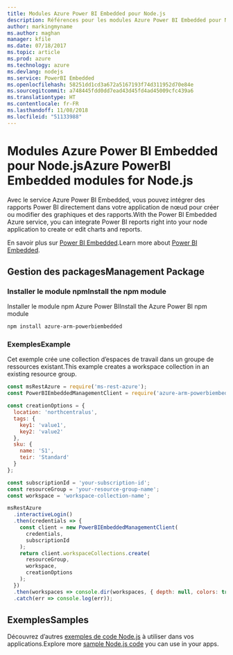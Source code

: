 ```yaml
---
title: Modules Azure Power BI Embedded pour Node.js
description: Références pour les modules Azure Power BI Embedded pour Node.js
author: markingmyname
ms.author: maghan
manager: kfile
ms.date: 07/18/2017
ms.topic: article
ms.prod: azure
ms.technology: azure
ms.devlang: nodejs
ms.service: PowerBI Embedded
ms.openlocfilehash: 58251dd1cd3a672a5167193f74d311952d70e84e
ms.sourcegitcommit: a748445fdd0dd7ead43d45fd4ad45009cfc439a6
ms.translationtype: HT
ms.contentlocale: fr-FR
ms.lasthandoff: 11/08/2018
ms.locfileid: "51133988"
---
```

# <a name="azure-powerbi-embedded-modules-for-nodejs"></a><span data-ttu-id="06683-103">Modules Azure Power BI Embedded pour Node.js</span><span class="sxs-lookup"><span data-stu-id="06683-103">Azure PowerBI Embedded modules for Node.js</span></span>

<span data-ttu-id="06683-104">Avec le service Azure Power BI Embedded, vous pouvez intégrer des rapports Power BI directement dans votre application de nœud pour créer ou modifier des graphiques et des rapports.</span><span class="sxs-lookup"><span data-stu-id="06683-104">With the Power BI Embedded Azure service, you can integrate Power BI reports right into your node application to create or edit charts and reports.</span></span>

<span data-ttu-id="06683-105">En savoir plus sur [Power BI Embedded](https://powerbi.microsoft.com/documentation/powerbi-developer-embedding/).</span><span class="sxs-lookup"><span data-stu-id="06683-105">Learn more about [Power BI Embedded](https://powerbi.microsoft.com/documentation/powerbi-developer-embedding/).</span></span>

## <a name="management-package"></a><span data-ttu-id="06683-106">Gestion des packages</span><span class="sxs-lookup"><span data-stu-id="06683-106">Management Package</span></span>

### <a name="install-the-npm-module"></a><span data-ttu-id="06683-107">Installer le module npm</span><span class="sxs-lookup"><span data-stu-id="06683-107">Install the npm module</span></span>

<span data-ttu-id="06683-108">Installer le module npm Azure Power BI</span><span class="sxs-lookup"><span data-stu-id="06683-108">Install the Azure Power BI npm module</span></span>

```bash
npm install azure-arm-powerbiembedded
```

### <a name="example"></a><span data-ttu-id="06683-109">Exemples</span><span class="sxs-lookup"><span data-stu-id="06683-109">Example</span></span>

<span data-ttu-id="06683-110">Cet exemple crée une collection d’espaces de travail dans un groupe de ressources existant.</span><span class="sxs-lookup"><span data-stu-id="06683-110">This example creates a workspace collection in an existing resource group.</span></span>

```javascript
const msRestAzure = require('ms-rest-azure');
const PowerBIEmbeddedManagementClient = require('azure-arm-powerbiembedded');

const creationOptions = {
  location: 'northcentralus',
  tags: {
    key1: 'value1',
    key2: 'value2'
  },
  sku: {
    name: 'S1',
    teir: 'Standard'
  }
};

const subscriptionId = 'your-subscription-id';
const resourceGroup = 'your-resource-group-name';
const workspace = 'workspace-collection-name';

msRestAzure
  .interactiveLogin()
  .then(credentials => {
    const client = new PowerBIEmbeddedManagementClient(
      credentials,
      subscriptionId
    );
    return client.workspaceCollections.create(
      resourceGroup,
      workspace,
      creationOptions
    );
  })
  .then(workspaces => console.dir(workspaces, { depth: null, colors: true }))
  .catch(err => console.log(err));
```

## <a name="samples"></a><span data-ttu-id="06683-111">Exemples</span><span class="sxs-lookup"><span data-stu-id="06683-111">Samples</span></span>

<span data-ttu-id="06683-112">Découvrez d’autres [exemples de code Node.js](https://azure.microsoft.com/resources/samples/?platform=nodejs) à utiliser dans vos applications.</span><span class="sxs-lookup"><span data-stu-id="06683-112">Explore more [sample Node.js code](https://azure.microsoft.com/resources/samples/?platform=nodejs) you can use in your apps.</span></span>

